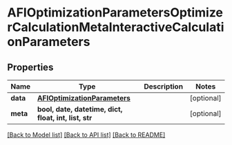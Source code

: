 # AFIOptimizationParametersOptimizerCalculationMetaInteractiveCalculationParameters


## Properties
Name | Type | Description | Notes
------------ | ------------- | ------------- | -------------
**data** | [**AFIOptimizationParameters**](AFIOptimizationParameters.md) |  | [optional] 
**meta** | **bool, date, datetime, dict, float, int, list, str** |  | [optional] 

[[Back to Model list]](../README.md#documentation-for-models) [[Back to API list]](../README.md#documentation-for-api-endpoints) [[Back to README]](../README.md)


